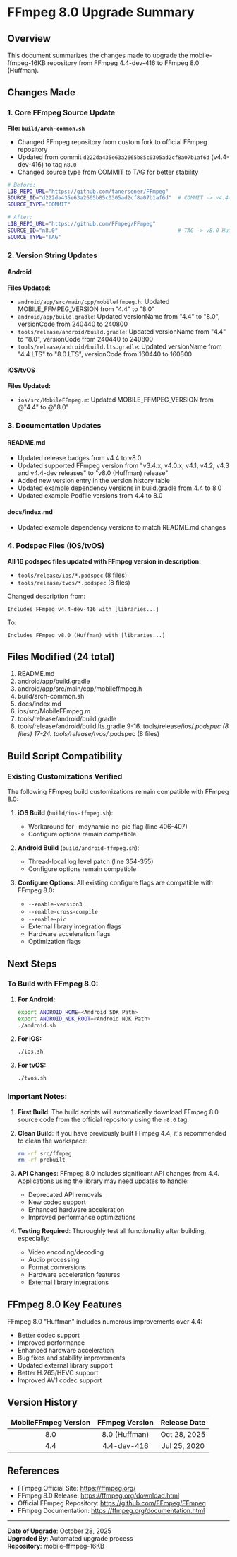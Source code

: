 # FFmpeg 8.0 Upgrade Summary

## Overview
This document summarizes the changes made to upgrade the mobile-ffmpeg-16KB repository from FFmpeg 4.4-dev-416 to FFmpeg 8.0 (Huffman).

## Changes Made

### 1. Core FFmpeg Source Update
**File: `build/arch-common.sh`**
- Changed FFmpeg repository from custom fork to official FFmpeg repository
- Updated from commit `d222da435e63a2665b85c0305ad2cf8a07b1af6d` (v4.4-dev-416) to tag `n8.0`
- Changed source type from COMMIT to TAG for better stability

```bash
# Before:
LIB_REPO_URL="https://github.com/tanersener/FFmpeg"
SOURCE_ID="d222da435e63a2665b85c0305ad2cf8a07b1af6d"  # COMMIT -> v4.4-dev-416
SOURCE_TYPE="COMMIT"

# After:
LIB_REPO_URL="https://github.com/FFmpeg/FFmpeg"
SOURCE_ID="n8.0"                                      # TAG -> v8.0 Huffman
SOURCE_TYPE="TAG"
```

### 2. Version String Updates

#### Android
**Files Updated:**
- `android/app/src/main/cpp/mobileffmpeg.h`: Updated MOBILE_FFMPEG_VERSION from "4.4" to "8.0"
- `android/app/build.gradle`: Updated versionName from "4.4" to "8.0", versionCode from 240440 to 240800
- `tools/release/android/build.gradle`: Updated versionName from "4.4" to "8.0", versionCode from 240440 to 240800
- `tools/release/android/build.lts.gradle`: Updated versionName from "4.4.LTS" to "8.0.LTS", versionCode from 160440 to 160800

#### iOS/tvOS
**Files Updated:**
- `ios/src/MobileFFmpeg.m`: Updated MOBILE_FFMPEG_VERSION from @"4.4" to @"8.0"

### 3. Documentation Updates

#### README.md
- Updated release badges from v4.4 to v8.0
- Updated supported FFmpeg version from "v3.4.x, v4.0.x, v4.1, v4.2, v4.3 and v4.4-dev releases" to "v8.0 (Huffman) release"
- Added new version entry in the version history table
- Updated example dependency versions in build.gradle from 4.4 to 8.0
- Updated example Podfile versions from 4.4 to 8.0

#### docs/index.md
- Updated example dependency versions to match README.md changes

### 4. Podspec Files (iOS/tvOS)
**All 16 podspec files updated with FFmpeg version in description:**
- `tools/release/ios/*.podspec` (8 files)
- `tools/release/tvos/*.podspec` (8 files)

Changed description from:
```
Includes FFmpeg v4.4-dev-416 with [libraries...]
```
To:
```
Includes FFmpeg v8.0 (Huffman) with [libraries...]
```

## Files Modified (24 total)
1. README.md
2. android/app/build.gradle
3. android/app/src/main/cpp/mobileffmpeg.h
4. build/arch-common.sh
5. docs/index.md
6. ios/src/MobileFFmpeg.m
7. tools/release/android/build.gradle
8. tools/release/android/build.lts.gradle
9-16. tools/release/ios/*.podspec (8 files)
17-24. tools/release/tvos/*.podspec (8 files)

## Build Script Compatibility

### Existing Customizations Verified
The following FFmpeg build customizations remain compatible with FFmpeg 8.0:

1. **iOS Build** (`build/ios-ffmpeg.sh`):
   - Workaround for -mdynamic-no-pic flag (line 406-407)
   - Configure options remain compatible

2. **Android Build** (`build/android-ffmpeg.sh`):
   - Thread-local log level patch (line 354-355)
   - Configure options remain compatible

3. **Configure Options**:
   All existing configure flags are compatible with FFmpeg 8.0:
   - `--enable-version3`
   - `--enable-cross-compile`
   - `--enable-pic`
   - External library integration flags
   - Hardware acceleration flags
   - Optimization flags

## Next Steps

### To Build with FFmpeg 8.0:

1. **For Android:**
   ```bash
   export ANDROID_HOME=<Android SDK Path>
   export ANDROID_NDK_ROOT=<Android NDK Path>
   ./android.sh
   ```

2. **For iOS:**
   ```bash
   ./ios.sh
   ```

3. **For tvOS:**
   ```bash
   ./tvos.sh
   ```

### Important Notes:

1. **First Build**: The build scripts will automatically download FFmpeg 8.0 source code from the official repository using the `n8.0` tag.

2. **Clean Build**: If you have previously built FFmpeg 4.4, it's recommended to clean the workspace:
   ```bash
   rm -rf src/ffmpeg
   rm -rf prebuilt
   ```

3. **API Changes**: FFmpeg 8.0 includes significant API changes from 4.4. Applications using the library may need updates to handle:
   - Deprecated API removals
   - New codec support
   - Enhanced hardware acceleration
   - Improved performance optimizations

4. **Testing Required**: Thoroughly test all functionality after building, especially:
   - Video encoding/decoding
   - Audio processing
   - Format conversions
   - Hardware acceleration features
   - External library integrations

## FFmpeg 8.0 Key Features

FFmpeg 8.0 "Huffman" includes numerous improvements over 4.4:
- Better codec support
- Improved performance
- Enhanced hardware acceleration
- Bug fixes and stability improvements
- Updated external library support
- Better H.265/HEVC support
- Improved AV1 codec support

## Version History

| MobileFFmpeg Version | FFmpeg Version | Release Date |
|:----:|:----:|:----:|
| 8.0 | 8.0 (Huffman) | Oct 28, 2025 |
| 4.4 | 4.4-dev-416 | Jul 25, 2020 |

## References

- FFmpeg Official Site: https://ffmpeg.org/
- FFmpeg 8.0 Release: https://ffmpeg.org/download.html
- Official FFmpeg Repository: https://github.com/FFmpeg/FFmpeg
- FFmpeg Documentation: https://ffmpeg.org/documentation.html

---

**Date of Upgrade**: October 28, 2025  
**Upgraded By**: Automated upgrade process  
**Repository**: mobile-ffmpeg-16KB

